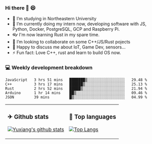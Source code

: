 ### Hi there 👋 😄

- 🔭 I’m studying in Northeastern University
- 🌱 I’m currently doing my intern now, developing software with JS, Python, Docker, PostgreSQL, GCP and Raspberry Pi.
- 👓 I'm now learning Rust in my spare time.
- 👯 I’m looking to collaborate on some C++/JS/Rust pojects
- 💬 Happy to discuss me about IoT, Game Dev, sensors...
- ⚡ Fun fact: Love C++, rust and learn to build OS now.



<table>
<tr>
<td valign="top" width="54%">

### ✈ Github stats

[![Yuxiang's github stats](https://github-readme-stats.vercel.app/api?username=Taowyoo&show_icons=true&line_height=21&show_icons=true&theme=tokyonight)](https://github.com/anuraghazra/github-readme-stats)

</td>

<td valign="top" width="46%">

### 📕 Top languages

[![Top Langs](https://github-readme-stats.vercel.app/api/top-langs/?username=Taowyoo&show_icons=true&layout=compact&theme=vue)](https://github.com/anuraghazra/github-readme-stats)

</td>
</tr>

### 💻 Weekly development breakdown

<!--START_SECTION:waka-->
```text
JavaScript   3 hrs 51 mins   ███████▒░░░░░░░░░░░░░░░░░   29.48 % 
C++          3 hrs 17 mins   ██████▒░░░░░░░░░░░░░░░░░░   25.13 % 
Rust         2 hrs 52 mins   █████▒░░░░░░░░░░░░░░░░░░░   21.94 % 
Arduino      1 hr 14 mins    ██▒░░░░░░░░░░░░░░░░░░░░░░   09.46 % 
JSON         39 mins         █▒░░░░░░░░░░░░░░░░░░░░░░░   04.99 % 
```
<!--END_SECTION:waka-->
